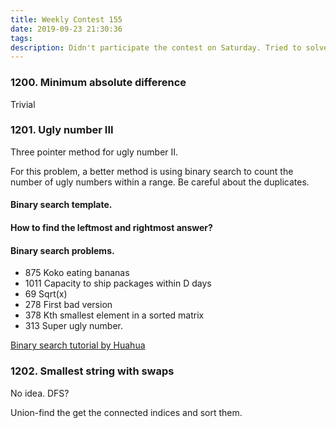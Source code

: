 ```yaml
---
title: Weekly Contest 155
date: 2019-09-23 21:30:36
tags:
description: Didn't participate the contest on Saturday. Tried to solve the problems on Monday. The first one is trivial. The second one about ugly number is difficult to think of the three pointers solution.
---
```


### 1200. Minimum absolute difference

Trivial

### 1201. Ugly number III

Three pointer method for ugly number II.

For this problem, a better method is using binary search to count the number of ugly numbers within a range. Be careful about the duplicates.

#### Binary search template.

#### How to find the leftmost and rightmost answer?

#### Binary search problems.

* 875 Koko eating bananas
* 1011 Capacity to ship packages within D days
* 69 Sqrt(x)
* 278 First bad version
* 378 Kth smallest element in a sorted matrix
* 313 Super ugly number.

[Binary search tutorial by Huahua](https://www.bilibili.com/video/av31185327/)

### 1202. Smallest string with swaps

No idea. DFS?

Union-find the get the connected indices and sort them.